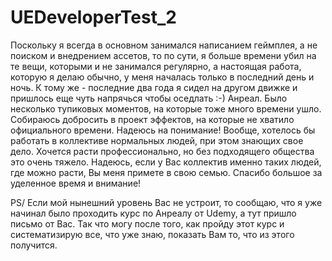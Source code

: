 # UEDeveloperTest_2

Поскольку я всегда в основном занимался написанием геймплея, а не поиском и внедрением ассетов, то по сути, я больше времени убил на те вещи, которыми и не занимался регулярно, а настоящая работа, которую я делаю обычно, у меня началась только в последний день и ночь. К тому же - последние два года я сидел на другом движке и пришлось еще чуть напрячься чтобы оседлать :-) Анреал. Было несколько тупиковых моментов, на которые тоже много времени ушло. Собираюсь добросить в проект эффектов, на которые не хватило официального времени. Надеюсь на понимание! 
Вообще, хотелось бы работать в коллективе нормальных людей, при этом знающих свое дело. Хочется расти профессионально, но без подходящего общества это очень тяжело. Надеюсь, если у Вас коллектив именно таких людей, где можно расти, Вы меня примете в свою семью.
Спасибо большое за уделенное время и внимание!

PS/ Если мой нынешний уровень Вас не устроит, то сообщаю, что я уже начинал было проходить курс по Анреалу от Udemy, а тут пришло письмо от Вас. Так что могу после того, как пройду этот курс и систематизирую все, что уже знаю, показать Вам то, что из этого получится.
